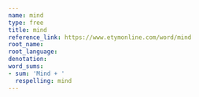 ```yaml
---
name: mind
type: free
title: mind
reference_link: https://www.etymonline.com/word/mind
root_name: 
root_language: 
denotation: 
word_sums:
- sum: 'Mind + '
  respelling: mind
---
```

